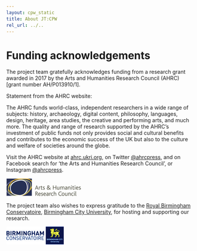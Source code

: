 ```yaml
---
layout: cpw_static
title: About JT:CPW
rel_url: ../..
---
```


# Funding acknowledgements

The project team gratefully acknowledges funding from a research grant awarded in 2017 by the Arts and Humanities Research Council (AHRC) [grant number AH/P013910/1].

Statement from the AHRC website:

The AHRC funds world-class, independent researchers in a wide range of subjects: history, archaeology, digital content, philosophy, languages, design, heritage, area studies, the creative and performing arts, and much more. The quality and range of research supported by the AHRC’s investment of public funds not only provides social and cultural benefits and contributes to the economic success of the UK but also to the culture and welfare of societies around the globe.

Visit the AHRC website at [ahrc.ukri.org](https://ahrc.ukri.org/), on Twitter [@ahrcpress](https://twitter.com/ahrcpress), and on Facebook search for ‘the Arts and Humanities Research Council’, or Instagram [@ahrcpress](https://www.instagram.com/ahrcpress/).

![AHRC logo](../../Images/ahrc_logo.png)

The project team also wishes to express gratitude to the [Royal Birmingham Conservatoire](https://www.bcu.ac.uk/conservatoire), [Birmingham City University](https://www.bcu.ac.uk), for hosting and supporting our research.

![BC/BCU logo](../../Images/bcu_logo.jpg)
